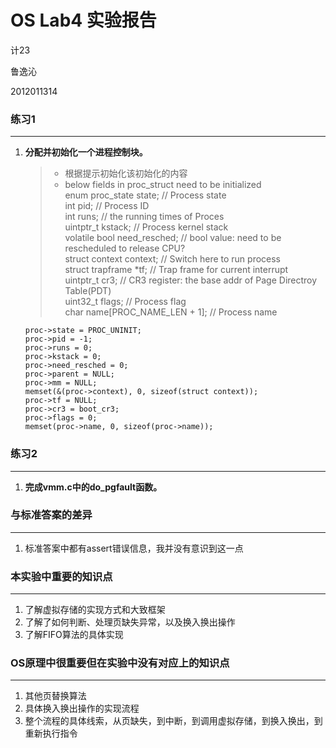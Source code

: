# OS Lab4 实验报告

计23

鲁逸沁

2012011314

### 练习1
---
1.	<b>分配并初始化一个进程控制块。</b>
	> * 根据提示初始化该初始化的内容
	> * below fields in proc_struct need to be initialized<br/>
			enum proc_state state;                      // Process state<br/>
			int pid;                                    // Process ID<br/>
			int runs;                                   // the running times of Proces<br/>
			uintptr_t kstack;                           // Process kernel stack<br/>
			volatile bool need_resched;                 // bool value: need to be rescheduled to release CPU?<br/>
			struct context context;                     // Switch here to run process<br/>
			struct trapframe *tf;                       // Trap frame for current interrupt<br/>
			uintptr_t cr3;                              // CR3 register: the base addr of Page Directroy Table(PDT)<br/>
			uint32_t flags;                             // Process flag<br/>
			char name[PROC_NAME_LEN + 1];               // Process name<br/>
	```
	proc->state = PROC_UNINIT;
	proc->pid = -1;
	proc->runs = 0;
	proc->kstack = 0;
	proc->need_resched = 0;
	proc->parent = NULL;
	proc->mm = NULL;
	memset(&(proc->context), 0, sizeof(struct context));
	proc->tf = NULL;
	proc->cr3 = boot_cr3;
	proc->flags = 0;
	memset(proc->name, 0, sizeof(proc->name));
	```


### 练习2
---
1.	<b>完成vmm.c中的do_pgfault函数。</b>

### 与标准答案的差异
---
1.	标准答案中都有assert错误信息，我并没有意识到这一点

### 本实验中重要的知识点
---
1.	了解虚拟存储的实现方式和大致框架
2.	了解了如何判断、处理页缺失异常，以及换入换出操作
3.	了解FIFO算法的具体实现

### OS原理中很重要但在实验中没有对应上的知识点
---
1.	其他页替换算法
2.	具体换入换出操作的实现流程
3.	整个流程的具体线索，从页缺失，到中断，到调用虚拟存储，到换入换出，到重新执行指令
